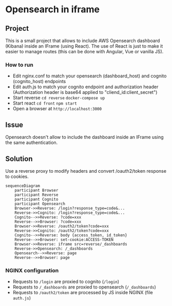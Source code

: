 # Opensearch in iframe 

## Project 

This is a small project that allows to include AWS Opensearch dashboard (Kibana) inside an IFrame (using React). The use of React is just to make it easier to manage routes (this can be done with Angular, Vue or vanilla JS).

### How to run 

* Edit nginx.conf to match your opensearch (dashboard_host) and cognito (cognito_host) endpoints 
* Edit auth.js to match your cognito endpoint and authorization header (Authorization header is base64 applied to "cliend_id:client_secret")
* Start reverse `cd reverse` `docker-compose up`
* Start react `cd front` `npm start`
* Open a browser at `http://localhost:3000`

## Issue 

Opensearch doesn't allow to include the dashboard inside an IFrame using the same authentication. 

## Solution

Use a reverse proxy to modify headers and convert /oauth2/token response to cookies.

```mermaid
sequenceDiagram
    participant Browser 
    participant Reverse 
    participant Cognito 
    participant Opensearch 
    Browser->>Reverse: /login?response_type=code&...
    Reverse->>Cognito: /login?response_type=code&...
    Cognito-->>Reverse: ?code=xxx
    Reverse-->>Browser: ?code=xxx
    Browser->>Reverse: /oauth2/token?code=xxx
    Reverse->>Cognito: /oauth2/token?code=xxx
    Cognito-->>Reverse: body {access_token, id_token}
    Reverse-->>Browser: set-cookie:ACCESS-TOKEN
    Browser->>Reverse: iframe src=reverse/_dashboards
    Reverse->>Opensearch: /_dashboards
    Opensearch-->>Reverse: page
    Reverse-->>Browser: page
```

### NGINX configuration

* Requests to `/login` are proxied to cognito (`/login`)
* Requests to `/_dashboards` are proxied to opensearch (`/_dashboards`)
* Requests to `/oauth2/token` are processed by JS inside NGINX (file `auth.js`)

